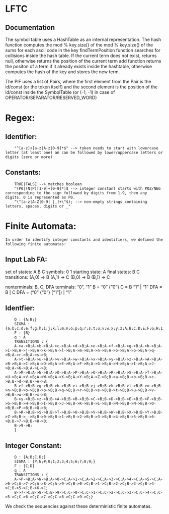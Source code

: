 # LFTC

## Documentation

The symbol table uses a HashTable as an internal representation.
The hash function computes the mod % key.size() of the mod % key.size() of the sums for each ascii code
in the key
findTermPosition function searches for collisions inside the hash table. If the current term does not
exist, returns null, otherwise returns the position of the current term
add function returns the positon of a term if it already exists inside the hashtable, otherwise computes
the hash of the key and stores the new term.

The PIF uses a list of Pairs, where the first element from the Pair is the id/const (or the token itself) 
and the second element is the position of the id/const inside the SymbolTable (or (-1, -1) in case of OPERATOR/SEPARATOR/RESERVED_WORD)

# Regex:
## Identifier: 
        "^[a-z]+[a-z|A-z|0-9]*$" --> token needs to start with lowercase letter (at least one) an can be followed by lower/uppercase letters or digits (zero or more)

## Constants: 
        TRUE|FALSE --> matches boolean
        ^(P0|(N|P)[1-9]+[0-9]*)$ --> integer constant starts with POZ/NEG corresponding to the sign followed by digits from 1-9, then any digits. 0 is represented as P0.
        ^\"[a-z|A-Z|0-9| |_]+\"$); --> non-empty strings containing letters, spaces, digits or _"

# Finite Automata:
    In order to identify integer constants and identifiers, we defined the following finite automatas:
    
## Input Lab FA:
set of states: A B C 
symbols: 0 1 
starting state: A 
final states: B C 
transitions: 
(A,0) -> B 
(A,1) -> C
(B,0) -> B
(B,1) -> C 

nonterminals: B, C, DFA
terminals: “0”, “1”
B = “0” {“0”}
C = B “1” | “1”
DFA = B | C
DFA = (“0” {“0”} [“1”]) | “1”


## Identfier:
        Q : {A;B;}
        SIGMA : {a;b;c;d;e;f;g;h;i;j;k;l;m;n;o;p;q;r;s;t;u;v;w;x;y;z;A;B;C;D;E;F;G;H;I;J;K;L;M;N;O;P;Q;R;S;T;U;V;W;X;Y;Z;_;0;1;2;3;4;5;6;7;8;9;}
        F : {B}
        q : A
        TRANSITIONS : {
        A->a->B;A->b->B;A->c->B;A->d->B;A->e->B;A->f->B;A->g->B;A->h->B;A->i->B;A->j->B;A->k->B;A->l->B;A->m->B;A->n->B;A->o->B;A->p->B;A->q->B;A->r->B;A->s->B;
        A->t->B;A->u->B;A->v->B;A->w->B;A->x->B;A->y->B;A->z->B;A->A->B;A->B->B;A->C->B;A->D->B;A->E->B;A->F->B;A->G->B;A->H->B;A->I->B;A->J->B;A->K->B;A->L->B;
        A->M->B;A->N->B;A->O->B;A->P->B;A->Q->B;A->R->B;A->S->B;A->T->B;A->U->B;A->V->B;A->W->B;A->X->B;A->Y->B;A->Z->B;B->a->B;B->b->B;B->c->B;B->d->B;B->e->B;
        B->f->B;B->g->B;B->h->B;B->i->B;B->j->B;B->k->B;B->l->B;B->m->B;B->n->B;B->o->B;B->p->B;B->q->B;B->r->B;B->s->B;B->t->B;B->u->B;B->v->B;B->w->B;B->x->B;
        B->y->B;B->z->B;B->A->B;B->B->B;B->C->B;B->D->B;B->E->B;B->F->B;B->G->B;B->H->B;B->I->B;B->J->B;B->K->B;B->L->B;B->M->B;B->N->B;B->O->B;B->P->B;B->Q->B;
        B->R->B;B->S->B;B->T->B;B->U->B;B->V->B;B->W->B;B->X->B;B->Y->B;B->Z->B;B->_->B;B->0->B;B->1->B;B->2->B;B->3->B;B->4->B;B->5->B;B->6->B;B->7->B;B->8->B;
        B->9->B;
        }
    
## Integer Constant:
        Q : {A;B;C;D;}
        SIGMA : {P;N;#;0;1;2;3;4;5;6;7;8;9;}
        F : {C;D}
        q : A
        TRANSITIONS : {
        A->P->B;A->N->B;A->0->C;A->1->C;A->2->C;A->3->C;A->4->C;A->5->C;A->6->C;A->7->C;A->8->C;A->9->C;B->0->C;B->1->C;B->2->C;B->3->C;B->4->C;B->5->C;B->6->C;
        B->7->C;B->8->C;B->9->C;C->0->C;C->1->C;C->2->C;C->3->C;C->4->C;C->5->C;C->6->C;C->7->C;C->8->C;C->9->C;}
    
We check the sequencies against these deterministic finite automatas. 
